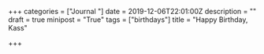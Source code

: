 +++
categories = ["Journal "]
date = 2019-12-06T22:01:00Z
description = ""
draft = true
minipost = "True"
tags = ["birthdays"]
title = "Happy Birthday, Kass"

+++

